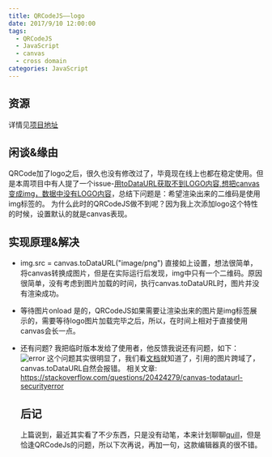 ```yaml
---
title: QRCodeJS——logo
date: 2017/9/10 12:00:00
tags:
  - QRCodeJS
  - JavaScript
  - canvas
  - cross domain
categories: JavaScript
---
```


## 资源
详情见[项目地址](https://github.com/JianmingXia/QRCodeJS)

## 闲谈&缘由
QRCode加了logo之后，很久也没有修改过了，毕竟现在线上也都在稳定使用。但是本周项目中有人提了一个issue-[用toDataURL获取不到LOGO内容,想把canvas变成img，数据中没有LOGO内容](https://github.com/JianmingXia/QRCodeJS/issues/1)，总结下问题是：希望渲染出来的二维码是使用img标签的。
为什么此时的QRCodeJS做不到呢？因为我上次添加logo这个特性的时候，设置默认的就是canvas表现。
<!-- more -->

## 实现原理&解决
- img.src = canvas.toDataURL("image/png")
  直接如上设置，想法很简单，将canvas转换成图片，但是在实际运行后发现，img中只有一个二维码。原因很简单，没有考虑到图片加载的时间，执行canvas.toDataURL时，图片并没有渲染成功。


- 等待图片onload
  是的，QRCodeJS如果需要让渲染出来的图片是img标签展示的，需要等待logo图片加载完毕之后，所以，在时间上相对于直接使用canvas会长一点。


- 还有问题?
  我把临时版本发给了使用者，他反馈我说还有问题，如下：
  ![error](https://user-images.githubusercontent.com/28302478/28298978-08fe623e-6ba9-11e7-949e-f976c6c25855.png)
  这个问题其实很明显了，我们看[文档](https://developer.mozilla.org/zh-CN/docs/Web/API/HTMLCanvasElement/toDataURL)就知道了，引用的图片跨域了，canvas.toDataURL自然会报错。
  相关文章:
  https://stackoverflow.com/questions/20424279/canvas-todataurl-securityerror

  ## 后记
  上篇说到，最近其实看了不少东西，只是没有动笔，本来计划聊聊[quill](https://github.com/quilljs/quill)，但是恰逢QRCodeJs的问题，所以下次再说，再加一句，这款编辑器真的很不错。
